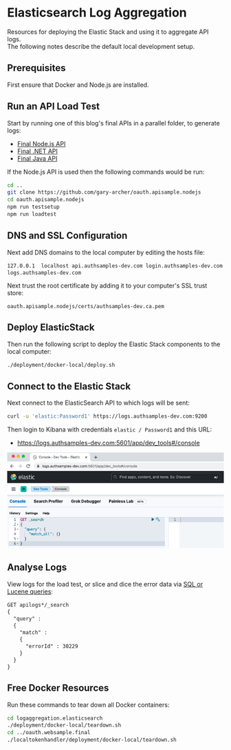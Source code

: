 # Elasticsearch Log Aggregation

Resources for deploying the Elastic Stack and using it to aggregate API logs.\
The following notes describe the default local development setup.

## Prerequisites

First ensure that Docker and Node.js are installed.

## Run an API Load Test

Start by running one of this blog's final APIs in a parallel folder, to generate logs:

- [Final Node.js API](https://github.com/gary-archer/oauth.apisample.nodejs)
- [Final .NET API](https://github.com/gary-archer/oauth.apisample.netcore)
- [Final Java API](https://github.com/gary-archer/oauth.apisample.javaspringboot)

If the Node.js API is used then the following commands would be run:

```bash
cd ..
git clone https://github.com/gary-archer/oauth.apisample.nodejs
cd oauth.apisample.nodejs
npm run testsetup
npm run loadtest
```

## DNS and SSL Configuration

Next add DNS domains to the local computer by editing the hosts file:

```text
127.0.0.1  localhost api.authsamples-dev.com login.authsamples-dev.com logs.authsamples-dev.com
```

Next trust the root certificate by adding it to your computer's SSL trust store:

```text
oauth.apisample.nodejs/certs/authsamples-dev.ca.pem
```

## Deploy ElasticStack

Then run the following script to deploy the Elastic Stack components to the local computer:

```bash
./deployment/docker-local/deploy.sh
```

## Connect to the Elastic Stack

Next connect to the ElasticSearch API to which logs will be sent:

```bash
curl -u 'elastic:Password1' https://logs.authsamples-dev.com:9200
```

Then login to Kibana with credentials `elastic / Password1` and this URL:

- https://logs.authsamples-dev.com:5601/app/dev_tools#/console

![Kibana UI](./doc/kibana.png)

## Analyse Logs

View logs for the load test, or slice and dice the error data via [SQL or Lucene queries](https://authguidance.com/api-technical-support-analysis/):

```text
GET apilogs*/_search
{ 
  "query" :
  {
    "match" :
    {
      "errorId" : 30229
    }
  }
}
```

## Free Docker Resources

Run these commands to tear down all Docker containers:

```bash
cd logaggregation.elasticsearch
./deployment/docker-local/teardown.sh
cd ../oauth.websample.final
./localtokenhandler/deployment/docker-local/teardown.sh
```
